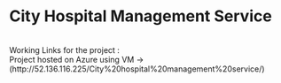 <h1>City Hospital Management Service</h1><br>
Working Links for the project : <br>
Project hosted on Azure using VM ->(http://52.136.116.225/City%20hospital%20management%20service/)
